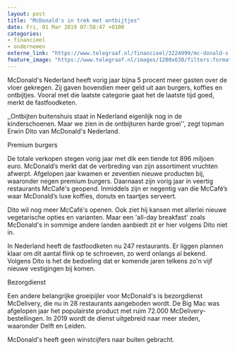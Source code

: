 ```yaml
---
layout: post
title: "McDonald's in trek met ontbijtjes"
date: Fri, 01 Mar 2019 07:58:47 +0100
categories: 
- financieel 
- ondernemen 
externe_link: "https://www.telegraaf.nl/financieel/3224999/mc-donald-s-in-trek-met-ontbijtjes"
feature_image: "https://www.telegraaf.nl/images/1200x630/filters:format(jpeg):quality(80)/cdn-kiosk-api.telegraaf.nl/9320491c-3bf2-11e9-89a3-37e0b7fa7dff.jpg"
---
```


<p class="intro">McDonald's Nederland heeft vorig jaar bijna 5 procent meer gasten over de vloer gekregen. Zij gaven bovendien meer geld uit aan burgers, koffies en ontbijtjes. Vooral met die laatste categorie gaat het de laatste tijd goed, merkt de fastfoodketen.</p> <p>,,Ontbijten buitenshuis staat in Nederland eigenlijk nog in de kinderschoenen. Maar we zien in de ontbijturen harde groei'', zegt topman Erwin Dito van McDonald's Nederland.</p><p>Premium burgers</p><p>De totale verkopen stegen vorig jaar met dik een tiende tot 896 miljoen euro. McDonald’s merkt dat de verbreding van zijn assortiment vruchten afwerpt. Afgelopen jaar kwamen er zeventien nieuwe producten bij, waaronder negen premium burgers. Daarnaast zijn vorig jaar in veertig restaurants McCafé's geopend. Inmiddels zijn er negentig van die McCafé’s waar McDonald’s luxe koffies, donuts en taartjes serveert.</p><p>Dito wil nog meer McCafé's openen. Ook ziet hij kansen met allerlei nieuwe vegetarische opties en varianten. Maar een 'all-day breakfast' zoals McDonald's in sommige andere landen aanbiedt zit er hier volgens Dito niet in.</p><p>In Nederland heeft de fastfoodketen nu 247 restaurants. Er liggen plannen klaar om dit aantal flink op te schroeven, zo werd onlangs al bekend. Volgens Dito is het de bedoeling dat er komende jaren telkens zo'n vijf nieuwe vestigingen bij komen.</p><p>Bezorgdienst</p><p>Een andere belangrijke groeipijler voor McDonald's is bezorgdienst McDelivery, die nu in 28 restaurants aangeboden wordt. De Big Mac was afgelopen jaar het populairste product met ruim 72.000 McDelivery-bestellingen. In 2019 wordt de dienst uitgebreid naar meer steden, waaronder Delft en Leiden.</p><p>McDonald's heeft geen winstcijfers naar buiten gebracht.</p>
